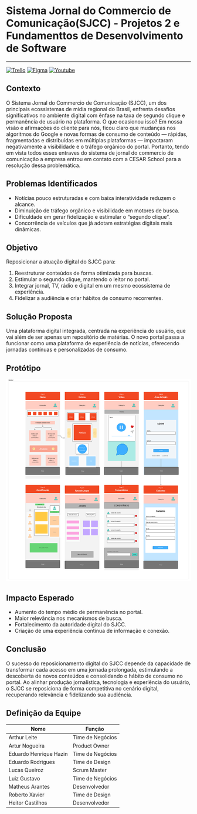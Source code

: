 # Sistema Jornal do Commercio de Comunicação(SJCC) - Projetos 2 e Fundamenttos de Desenvolvimento de Software

---

[![Trello](https://img.shields.io/badge/Trello-Acessar-0079BF?style=for-the-badge&logo=trello&logoColor=white)](https://trello.com/invite/b/68bf0f08684f7764f89bfaae/ATTI7ff939ead285d76b1657a6ff738d1c5475CF7DA1/projeto-fds)
[![Figma](https://img.shields.io/badge/Figma-F24E1E?style=for-the-badge&logo=figma&logoColor=white)](https://www.figma.com/board/B3wO9eCAwwirIUX0HBQcqy/Entregas-Semanais?node-id=894-1918&t=O6Ta6C0y53pCBiOe-4)
[![Youtube](https://img.shields.io/badge/YouTube-red?style=for-the-badge&logo=screen&logoColor=white)](https://youtu.be/tvTI00no0HY)

  
## Contexto

O Sistema Jornal do Commercio de Comunicação (SJCC), um dos principais ecossistemas de mídia regional do Brasil, enfrenta desafios significativos no ambiente digital com ênfase na taxa de segundo clique e permanência de usuário na plataforma. O que ocasionou isso? Em nossa visão e afirmações do cliente para nós, ficou claro que mudanças nos algoritmos do Google e novas formas de consumo de conteúdo — rápidas, fragmentadas e distribuídas em múltiplas plataformas — impactaram negativamente a visibilidade e o tráfego orgânico do portal. Portanto, tendo em vista todos esses entraves do sistema de jornal do commercio de comunicação a empresa entrou em contato com a CESAR School para a resolução dessa problemática.

## Problemas Identificados

* Notícias pouco estruturadas e com baixa interatividade reduzem o alcance.
* Diminuição de tráfego orgânico e visibilidade em motores de busca.
* Dificuldade em gerar fidelização e estimular o “segundo clique”.
* Concorrência de veículos que já adotam estratégias digitais mais dinâmicas.

## Objetivo

Reposicionar a atuação digital do SJCC para:

1. Reestruturar conteúdos de forma otimizada para buscas.
2. Estimular o segundo clique, mantendo o leitor no portal.
3. Integrar jornal, TV, rádio e digital em um mesmo ecossistema de experiência.
4. Fidelizar a audiência e criar hábitos de consumo recorrentes.

## Solução Proposta

Uma plataforma digital integrada, centrada na experiência do usuário, que vai além de ser apenas um repositório de matérias. O novo portal passa a funcionar como uma plataforma de experiência de notícias, oferecendo jornadas contínuas e personalizadas de consumo.

## Protótipo

![Wireframes](wireframes.png)


## Impacto Esperado

* Aumento do tempo médio de permanência no portal.
* Maior relevância nos mecanismos de busca.
* Fortalecimento da autoridade digital do SJCC.
* Criação de uma experiência contínua de informação e conexão.

## Conclusão

O sucesso do reposicionamento digital do SJCC depende da capacidade de transformar cada acesso em uma jornada prolongada, estimulando a descoberta de novos conteúdos e consolidando o hábito de consumo no portal. Ao alinhar produção jornalística, tecnologia e experiência do usuário, o SJCC se reposiciona de forma competitiva no cenário digital, recuperando relevância e fidelizando sua audiência.

## Definição da Equipe 
<table>
  <thead>
    <tr>
      <th>Nome</th>
      <th>Função</th>
    </tr>
  </thead>
  <tbody>
    <tr><td>Arthur Leite</td><td>Time de Negócios</td></tr>
    <tr><td>Artur Nogueira</td><td>Product Owner</td></tr>
    <tr><td>Eduardo Henrique Hazin</td><td>Time de Negócios</td></tr>
    <tr><td>Eduardo Rodrigues</td><td>Time de Design</td></tr>
    <tr><td>Lucas Queiroz</td><td>Scrum Master</td></tr>
    <tr><td>Luiz Gustavo</td><td>Time de Negócios</td></tr>
    <tr><td>Matheus Arantes</td><td>Desenvolvedor</td></tr>
    <tr><td>Roberto Xavier</td><td>Time de Design</td></tr>
    <tr><td>Heitor Castilhos</td><td>Desenvolvedor</td></tr>
  </tbody>
</table>


